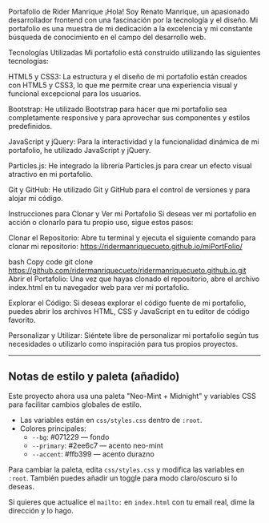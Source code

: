 Portafolio de Rider Manrique
¡Hola! Soy Renato Manrique, un apasionado desarrollador frontend con una fascinación por la tecnología y el diseño. Mi portafolio es una muestra de mi dedicación a la excelencia y mi constante búsqueda de conocimiento en el campo del desarrollo web.

Tecnologías Utilizadas
Mi portafolio está construido utilizando las siguientes tecnologías:

HTML5 y CSS3: La estructura y el diseño de mi portafolio están creados con HTML5 y CSS3, lo que me permite crear una experiencia visual y funcional excepcional para los usuarios.

Bootstrap: He utilizado Bootstrap para hacer que mi portafolio sea completamente responsive y para aprovechar sus componentes y estilos predefinidos.

JavaScript y jQuery: Para la interactividad y la funcionalidad dinámica de mi portafolio, he utilizado JavaScript y jQuery.

Particles.js: He integrado la librería Particles.js para crear un efecto visual atractivo en mi portafolio.

Git y GitHub: He utilizado Git y GitHub para el control de versiones y para alojar mi código.

Instrucciones para Clonar y Ver mi Portafolio
Si deseas ver mi portafolio en acción o clonarlo para tu propio uso, sigue estos pasos:

Clonar el Repositorio: Abre tu terminal y ejecuta el siguiente comando para clonar mi repositorio:
https://ridermanriquecueto.github.io/miPortFolio/

bash
Copy code
git clone https://github.com/ridermanriquecueto/ridermanriquecueto.github.io.git
Abrir el Portafolio: Una vez que hayas clonado el repositorio, abre el archivo index.html en tu navegador web para ver mi portafolio.

Explorar el Código: Si deseas explorar el código fuente de mi portafolio, puedes abrir los archivos HTML, CSS y JavaScript en tu editor de código favorito.

Personalizar y Utilizar: Siéntete libre de personalizar mi portafolio según tus necesidades o utilizarlo como inspiración para tus propios proyectos.

---

## Notas de estilo y paleta (añadido)

Este proyecto ahora usa una paleta "Neo-Mint + Midnight" y variables CSS para facilitar cambios globales de estilo.

- Las variables están en `css/styles.css` dentro de `:root`.
- Colores principales:
	- `--bg`: #071229 — fondo
	- `--primary`: #2ee6c7 — acento neo-mint
	- `--accent`: #ffb399 — acento durazno

Para cambiar la paleta, edita `css/styles.css` y modifica las variables en `:root`. También puedes añadir un toggle para modo claro/oscuro si lo deseas.

Si quieres que actualice el `mailto:` en `index.html` con tu email real, dime la dirección y lo hago.

